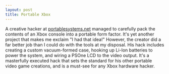 ```yaml
---
layout: post
title: Portable Xbox
---
```

A creative hacker at [portablesystems.net](http://www.portablesystems.net/xbox%20page1.htm) managed to carefully pack the contents of an Xbox console into a portable form factor.  It's yet another project that makes me exclaim "I had that idea!"  However, the creator did a far better job than I could do with the tools at my disposal.  His hack includes creating a custom vacuum-formed case, hooking up Li-Ion batteries to power the system, and wiring a PSOne LCD to the video output.  It's a masterfully executed hack that sets the standard for his other portable video game creations, and is a must-see for any Xbox hardware hacker.
